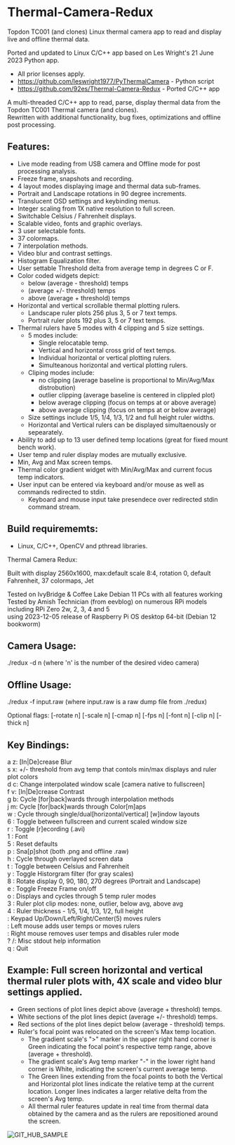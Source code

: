 # Thermal-Camera-Redux
 Topdon TC001 (and clones) Linux thermal camera app to read and display live and offline thermal data.<br />

Ported and updated to Linux C/C++ app based on Les Wright's 21 June 2023 Python app.<br />
  - All prior licenses apply.<br />
  - https://github.com/leswright1977/PyThermalCamera - Python script <br />
  - https://github.com/92es/Thermal-Camera-Redux     - Ported C/C++ app <br />

  
  
A multi-threaded C/C++ app to read, parse, display thermal data from the Topdon TC001 Thermal camera (and clones).<br />
Rewritten with additional functionality, bug fixes, optimizations and offline post processing.<br />

## Features:
- Live mode reading from USB camera and Offline mode for post processing analysis.
- Freeze frame, snapshots and recording.
- 4 layout modes displaying image and thermal data sub-frames.
- Portrait and Landscape rotations in 90 degree increments.
- Translucent OSD settings and keybinding menus.
- Integer scaling from 1X native resolution to full screen.
- Switchable Celsius / Fahrenheit displays.
- Scalable video, fonts and graphic overlays.
- 3 user selectable fonts.
- 37 colormaps.
- 7 interpolation methods.
- Video blur and contrast settings.
- Histogram Equalization filter.
- User settable Threshold delta from average temp in degrees C or F.
- Color coded widgets depict:
  -  below (average - threshold) temps
  -  (average +/- threshold) temps
  -  above (average + threshold) temps
- Horizontal and vertical scrollable thermal plotting rulers.
  - Landscape ruler plots 256 plus 3, 5 or 7 text temps.
  - Portrait ruler plots 192 plus 3, 5 or 7 text temps.
- Thermal rulers have 5 modes with 4 clipping and 5 size settings.
  - 5 modes include:
    - Single relocatable temp.
    - Vertical and horizontal cross grid of text temps.
    - Individual horizontal or vertical plotting rulers.
    - Simulteanous horizontal and vertical plotting rulers.  
  - Cliping modes include:
    - no clipping (average baseline is proportional to Min/Avg/Max distrobution)
    - outlier clipping (average baseline is centered in clippled plot)
    - below average clipping (focus on temps at or above average)
    - above average clipping (focus on temps at or below average)
  - Size settings include 1/5, 1/4, 1/3, 1/2 and full height ruler widths.
  - Horizontal and Vertical rulers can be displayed simultaenously or sepearately.
- Ability to add up to 13 user defined temp locations (great for fixed mount bench work).
- User temp and ruler display modes are mutually exclusive.
- Min, Avg and Max screen temps.
- Thermal color gradient widget with Min/Avg/Max and current focus temp indicators.
- User input can be entered via keyboard and/or mouse as well as commands redirected to stdin.
  -  Keyboard and mouse input take presendece over redirected stdin command stream.

## Build requirememts:
-  Linux, C/C++, OpenCV and pthread libraries.

Thermal Camera Redux:
	
Built with display 2560x1600, max:default scale 8:4, rotation 0, default Fahrenheit, 37 colormaps, Jet<br />

Tested on IvyBridge & Coffee Lake Debian 11 PCs with all features working<br />
Tested by Amish Technician (from eevblog) on numerous RPi models including RPi Zero 2w, 2, 3, 4 and 5<br />
    using 2023-12-05 release of Raspberry Pi OS desktop 64-bit (Debian 12 bookworm)<br />

## Camera Usage: <br />
  ./redux -d n (where 'n' is the number of the desired video camera)<br />

## Offline Usage: <br />
  ./redux -f input.raw (where input.raw is a raw dump file from ./redux)<br />

Optional flags: [-rotate n] [-scale n] [-cmap n] [-fps n] [-font n] [-clip n] [-thick n]<br />

## Key Bindings:<br />

a z: [In|De]crease Blur <br />
s x: +/- threshold from avg temp that contols min/max displays and ruler plot colors<br />
d c: Change interpolated window scale [camera native to fullscreen]<br />
f v: [In|De]crease Contrast<br />
g b: Cycle [for|back]wards through interpolation methods<br />
j m: Cycle [for|back]wards through Color[m]aps<br />
w  : Cycle through single/dual[horizontal/vertical] [w]indow layouts<br />
6  : Toggle between fullscreen and current scaled window size<br />
r  : Toggle [r]ecording (.avi)<br />
1  : Font<br />
5  : Reset defaults<br />
p  : Sna[p]shot (both .png and offline .raw)<br />
h  : Cycle through overlayed screen data<br />
t  : Toggle between Celsius and Fahrenheit<br />
y  : Toggle Historgram filter (for gray scales)<br />
8  : Rotate display 0, 90, 180, 270 degrees (Portrait and Landscape)<br />
e  : Toggle Freeze Frame on/off<br />
o  : Displays and cycles through 5 temp ruler modes<br />
3  : Ruler plot clip modes: none, outlier, below avg, above avg<br />
4  : Ruler thickness - 1/5, 1/4, 1/3, 1/2, full height<br />
   : Keypad Up/Down/Left/Right/Center(5) moves rulers<br />
   : Left mouse adds user temps or moves rulers<br />
   : Right mouse removes user temps and disables ruler mode<br />
? /: Misc stdout help information<br />
q  : Quit<br />

## Example:  Full screen horizontal and vertical thermal ruler plots with, 4X scale and video blur settings applied.
  - Green sections of plot lines depict above (average + threshold) temps.
  - White sections of the plot lines depict (average +/- threshold) temps.
  - Red sections of the plot lines depict below (average - threshold) temps.
  - Ruler's focal point was relocated on the screen's Max temp location.<br />
    - The gradient scale's ">" marker in the upper right hand corner is Green indicating the focal point's respective temp range, above (average + threshold).<br />
    - The gradient scale's Avg temp marker "-" in the lower right hand corner is White, indicating the screen's current average temp.<br />
    - The Green lines extending from the focal points to both the Vertical and Horizontal plot lines indicate the relative temp at the current location.  Longer lines indicates a larger relative delta from the screen's Avg temp. <br />
    - All thermal ruler features update in real time from thermal data obtained by the camera and as the rulers are repositioned around the screen.

![GIT_HUB_SAMPLE](https://github.com/92es/Thermal-Camera-Redux/assets/76127081/777691ef-8e49-4cb7-9c45-f54b4627b086)

